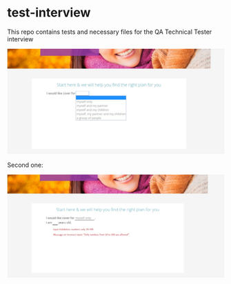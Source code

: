 # test-interview
This repo contains tests and necessary files for the QA Technical Tester interview

![alt text](wireframes/first-screen-qa-test.jpg "Title")

Second one: 

![alt text](wireframes/second-screen-qa-test.jpg "Title")
